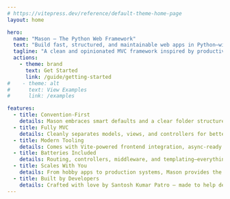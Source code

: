 ```yaml
---
# https://vitepress.dev/reference/default-theme-home-page
layout: home

hero:
  name: "Mason — The Python Web Framework"
  text: "Build fast, structured, and maintainable web apps in Python—without the boilerplate."
  tagline: "A clean and opinionated MVC framework inspired by productivity."
  actions:
    - theme: brand
      text: Get Started
      link: /guide/getting-started
#    - theme: alt
#      text: View Examples
#      link: /examples

features:
  - title: Convention-First
    details: Mason embraces smart defaults and a clear folder structure, letting you focus on building—not wiring.
  - title: Fully MVC
    details: Cleanly separates models, views, and controllers for better scalability and developer experience.
  - title: Modern Tooling
    details: Comes with Vite-powered frontend integration, async-ready routing, and Pythonic templating out of the box.
  - title: Batteries Included
    details: Routing, controllers, middleware, and templating—everything you need to get started, without extra setup.
  - title: Scales With You
    details: From hobby apps to production systems, Mason provides the right balance of simplicity and power.
  - title: Built by Developers
    details: Crafted with love by Santosh Kumar Patro — made to help developers build better apps, faster.
---
```

